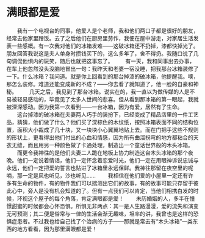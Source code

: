 # 满眼都是爱
　　我有一个电视台的同事，他爱人是个老师，我和他们两口子都是很好的朋友，经常去他家里蹭饭。去了之后他们在厨房里劳作，我便在屋中游走，对家居生活发表一些感概。有一次我对他们的冰箱发难——这破冰箱还不扔掉，漆都快掉光了。朋友回答我说这是夫人单身时攒钱买下的，这么多年了，舍不得扔。我随口说了几句调侃他惧内的玩笑，随后也就把这事忘了。 
　　有一天，我和同事出去办事，在车上他忽然没头没脑地冒出一句：我昨天和老婆一宿没睡，把我那台冰箱装修了一下。什么冰箱？我问道。就是你上回看到的那台掉漆的破冰箱，他提醒我。噢，那怎么装修。难道还能变成新的不成？——你去看了就知道了，他一脸的自豪和神秘。 
　　几天之后，我见到了那台冰箱。说实在的，我一直以为做传媒的人是不易被轻易感动的，毕竟见了太多人世间的悲喜。但从看到那冰箱的第一眼起，我就被深深感动。因为我第一次看到——一台冰箱，因为有爱，居然有了生命。 
　　这台掉漆的破冰箱在夫妻两人巧手的装扮下，已经变成了精品店里的一件工艺品，猜猜，他们做了什么？他们买了深棕色的木纹纸，按照冰箱表面不同的结构位置，面积大小裁成了几十块，又一块块小心翼翼地贴上去。而在门把手这些不规则的形状上，更看得出他们付出的心血和情感，因为所有曲溜拐弯的地方都粘合的天衣无缝，而且用另一种颜色做了卡通处理，制造出一个童话世界般的木头冰箱。 
　　而更令我神往的是他们夫妻二人跪在地板上协力制造这台木头冰箱的那个夜晚。他们一定说着情话，他们一定怀念着恋爱时光，他们一定在用眼神诉说忠诚与永远，他们一定把爱的誓言也贴进了冰箱里永远保鲜。我神往那留在夜空里的呢喃，那一定是风也听见，沙也听见…… 
　　我相信在他们爱的小屋里一定还有许多有生命的物件，有的物件我们可以揣测出它们的故事，有的故事可能只存留于彼此心中，旁人是没有机会知道的了。但有一点我们可以肯定，当他们相携白发的时候，环视这个屋子的每个角落，肯定满眼都是爰！ 
　　未历婚姻的人，多半在憧憬甜蜜的时候都会心怀恐惧。所惧无非两点：其一是人生路漫漫，爱的流失和演变无可预测；其二便是俗常与一律的生活会渐无趣味，坦率的讲，我曾也是这样的恐惧症患者。不过我也给自己找了个治病的方子——那就是常去有“木头冰箱”一类东西的地方看看，因为那里满眼都是爱！
 